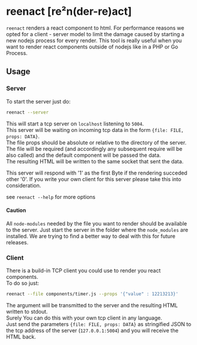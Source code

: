 # reenact [re²n(der-re)act]

`reenact` renders a react component to html. For performance reasons we opted for a client - server model to limit the damage caused by starting a new nodejs process for every render.
This tool is really useful when you want to render react components outside of nodejs like in a PHP or Go Process.

## Usage
### Server 
To start the server just do:   
```bash
reenact --server
```
This will start a tcp server on `localhost` listening to `5004`.  
This server will be waiting on incoming tcp data in the form `{file: FILE, props: DATA}`.  
The file props should be absolute or relative to the directory of the server.  
The file will be required (and accordingly any subsequent require will be also called) and the default component will be passed the data.  
The resulting HTML will be written to the same socket that sent the data.

This server will respond with '1' as the first Byte if the rendering succeded other '0'.
If you write your own client for this server please take this into consideration.

see `reenact --help` for more options

####  Caution
All `node-modules` needed by the file you want to render should be available to the server.
Just start the server in the folder where the `node_modules` are installed.
We are trying to find a better way to deal with this for future releases.

### Client
There is a build-in TCP client you could use to render you react components.  
To do so just: 
```bash
reenact --file components/timer.js --props '{"value" : 12213213}'
```
The argument will be transmitted to the server and the resulting HTML written to stdout.  
Surely You can do this with your own tcp client in any language.  
Just send the parameters `{file: FILE, props: DATA}`  as stringified JSON to the tcp address of the server (`127.0.0.1:5004`) and you will receive the HTML back.  
